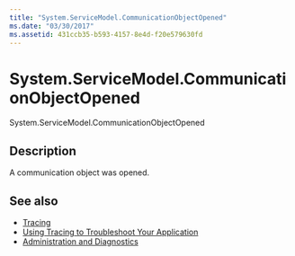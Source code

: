 ```yaml
---
title: "System.ServiceModel.CommunicationObjectOpened"
ms.date: "03/30/2017"
ms.assetid: 431ccb35-b593-4157-8e4d-f20e579630fd
---
```

# System.ServiceModel.CommunicationObjectOpened
System.ServiceModel.CommunicationObjectOpened  
  
## Description  
 A communication object was opened.  
  
## See also
- [Tracing](../../../../../docs/framework/wcf/diagnostics/tracing/index.md)
- [Using Tracing to Troubleshoot Your Application](../../../../../docs/framework/wcf/diagnostics/tracing/using-tracing-to-troubleshoot-your-application.md)
- [Administration and Diagnostics](../../../../../docs/framework/wcf/diagnostics/index.md)
